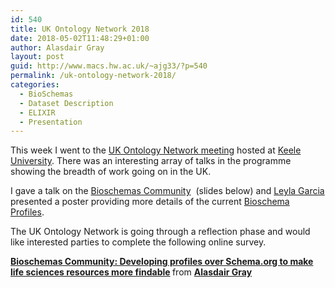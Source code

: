 ```yaml
---
id: 540
title: UK Ontology Network 2018
date: 2018-05-02T11:48:29+01:00
author: Alasdair Gray
layout: post
guid: http://www.macs.hw.ac.uk/~ajg33/?p=540
permalink: /uk-ontology-network-2018/
categories:
  - BioSchemas
  - Dataset Description
  - ELIXIR
  - Presentation
---
```

This week I went to the [UK Ontology Network meeting](https://www.keele.ac.uk/scm/events/conferences/ukon2018/) hosted at [Keele University](https://www.keele.ac.uk). There was an interesting array of talks in the programme showing the breadth of work going on in the UK.

I gave a talk on the [Bioschemas Community](http://bioschemas.org/)  (slides below) and [Leyla Garcia](https://www.ebi.ac.uk/about/people/leyla-jael-garcia-castro) presented a poster providing more details of the current [Bioschema Profiles](http://bioschemas.org/specifications/).

The UK Ontology Network is going through a reflection phase and would like interested parties to complete the following online survey.



<div style="margin-bottom: 5px;">
  <strong> <a title="Bioschemas Community: Developing profiles over Schema.org to make life sciences resources more findable" href="//www.slideshare.net/alasdair_gray/bioschemas-community-developing-profiles-over-schemaorg-to-make-life-sciences-resources-more-findable" target="_blank" rel="noopener">Bioschemas Community: Developing profiles over Schema.org to make life sciences resources more findable</a> </strong> from <strong><a href="https://www.slideshare.net/alasdair_gray" target="_blank" rel="noopener">Alasdair Gray</a></strong>
</div>

&nbsp;